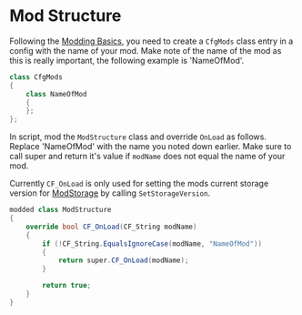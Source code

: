 # Mod Structure

Following the [Modding Basics](https://community.bistudio.com/wiki/DayZ:Modding_Basics), you need to create a `CfgMods` class entry in a config with the name of your mod. Make note of the name of the mod as this is really important, the following example is 'NameOfMod'.

```csharp
class CfgMods
{
	class NameOfMod
	{
	};
};
```

In script, mod the `ModStructure` class and override `OnLoad` as follows. Replace 'NameOfMod' with the name you noted down earlier. Make sure to call super and return it's value if `modName` does not equal the name of your mod.

Currently `CF_OnLoad` is only used for setting the mods current storage version for [ModStorage](../ModStorage/index.md) by calling `SetStorageVersion`.

```csharp
modded class ModStructure
{
	override bool CF_OnLoad(CF_String modName)
	{
		if (!CF_String.EqualsIgnoreCase(modName, "NameOfMod"))
		{
			return super.CF_OnLoad(modName);
		}

		return true;
	}
}
```
